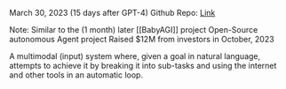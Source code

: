 March 30, 2023 (15 days after GPT-4)
Github Repo: [Link](https://github.com/Significant-Gravitas/AutoGPT)

Note: Similar to the (1 month) later [[BabyAGI]] project
Open-Source autonomous Agent project
Raised $12M from investors in October, 2023

A multimodal (input) system where, given a goal in natural language, attempts to achieve it by breaking it into sub-tasks and using the internet and other tools in an automatic loop.